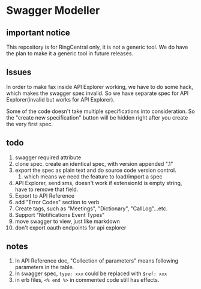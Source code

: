 # Swagger Modeller


## important notice

This repository is for RingCentral only, it is not a generic tool. We do have the plan to make it a generic tool in future releases.


## Issues

In order to make fax inside API Explorer working, we have to do some hack, which makes the swagger spec invalid. So we have separate spec for API Explorer(invalid but works for API Explorer).

Some of the code doesn't take multiple specifications into consideration. So the "create new specification" button will be hidden right after you create the very first spec.


## todo

1. swagger required attribute
1. clone spec. create an identical spec, with version appended ".1"
1. export the spec as plain text and do source code version control.
    1. which means we need the feature to load/import a spec
1. API Explorer, send sms, doesn't work if extensionId is empty string, have to remove that field.
1. Export to API Reference
1. add "Error Codes" section to verb
1. Create tags, such as "Meetings", "Dictionary", "CallLog"...etc.
1. Support “Notifications Event Types”
1. move swagger to view, just like markdown
1. don't export oauth endpoints for api explorer


## notes

1. In API Reference doc, "Collection of parameters" means following parameters in the table.
1. In swagger spec, `type: xxx` could be replaced with `$ref: xxx`
1. in erb files, `<% end %>` in commented code still has effects.
